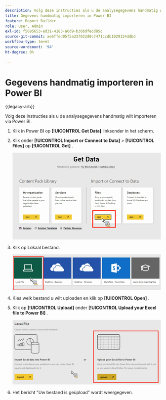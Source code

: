 ```yaml
---
description: Volg deze instructies als u de analysegegevens handmatig wilt importeren via Power BI.
title: Gegevens handmatig importeren in Power BI
feature: Report Builder
role: User, Admin
exl-id: f5685653-ed31-4183-a6d9-b36bdfecd85c
source-git-commit: ae6ffed05f5a33f032d0c7471ccdb1029154ddbd
workflow-type: tm+mt
source-wordcount: '94'
ht-degree: 0%

---
```


# Gegevens handmatig importeren in Power BI

{{legacy-arb}}

Volg deze instructies als u de analysegegevens handmatig wilt importeren via Power BI.

1. Klik in Power BI op **[!UICONTROL Get Data]** linksonder in het scherm.
1. Klik onder **[!UICONTROL Import or Connect to Data]** > **[!UICONTROL Files]** op **[!UICONTROL Get]** .

   ![&#x200B; klik het Get pictogram onder de Invoer of verbind met Gegevens.](assets/get-data.png)

1. Klik op Lokaal bestand.

   ![&#x200B; klik het Lokale pictogram van het Dossier.](assets/local-file.png)

1. Kies welk bestand u wilt uploaden en klik op **[!UICONTROL Open]** .
1. Klik op **[!UICONTROL Upload]** onder **[!UICONTROL Upload your Excel file to Power BI]** .

   ![&#x200B; klik uploaden om uw dossier van Excel te uploaden.](assets/upload-excel-file.png)

1. Het bericht &quot;Uw bestand is geüpload&quot; wordt weergegeven.
